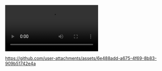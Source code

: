 <video controls>
  <source src="[https://github.com/user-attachments/assets/6e488add-a675-4f69-8b83-909b51742e4a)" type="video/mp4">
  Dein Browser unterstützt das Video-Tag nicht.
</video>

https://github.com/user-attachments/assets/6e488add-a675-4f69-8b83-909b51742e4a

